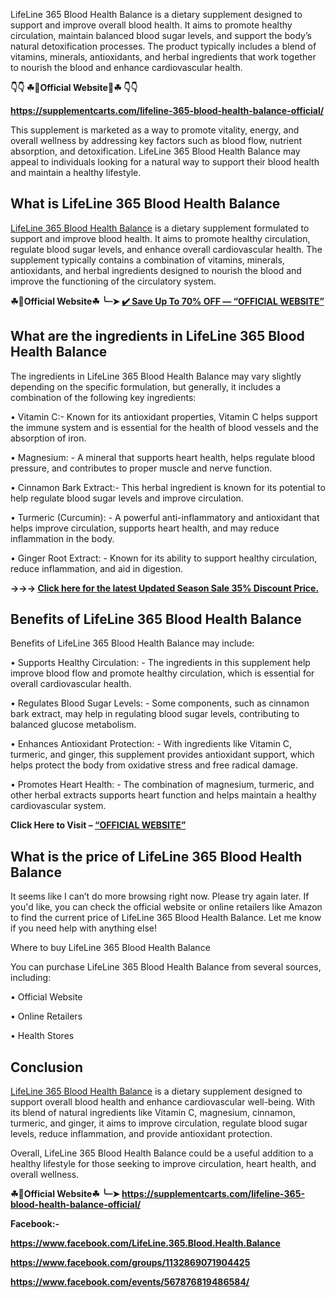 


LifeLine 365 Blood Health Balance is a dietary supplement designed to support and improve overall blood health. It aims to promote healthy circulation, maintain balanced blood sugar levels, and support the body’s natural detoxification processes. The product typically includes a blend of vitamins, minerals, antioxidants, and herbal ingredients that work together to nourish the blood and enhance cardiovascular health.

**👇👇 ☘📣Official Website📣☘ 👇👇**

**https://supplementcarts.com/lifeline-365-blood-health-balance-official/**

This supplement is marketed as a way to promote vitality, energy, and overall wellness by addressing key factors such as blood flow, nutrient absorption, and detoxification. LifeLine 365 Blood Health Balance may appeal to individuals looking for a natural way to support their blood health and maintain a healthy lifestyle.

## What is LifeLine 365 Blood Health Balance

[LifeLine 365 Blood Health Balance](https://healthquerys.com/lifeline-365-blood-health-balance/) is a dietary supplement formulated to support and improve blood health. It aims to promote healthy circulation, regulate blood sugar levels, and enhance overall cardiovascular health. The supplement typically contains a combination of vitamins, minerals, antioxidants, and herbal ingredients designed to nourish the blood and improve the functioning of the circulatory system.

**☘📣Official Website☘ ╰┈➤ [✔️ Save Up To 70% OFF — “OFFICIAL WEBSITE”](https://supplementcarts.com/lifeline-365-blood-health-balance-official/)**

## What are the ingredients in LifeLine 365 Blood Health Balance

The ingredients in LifeLine 365 Blood Health Balance may vary slightly depending on the specific formulation, but generally, it includes a combination of the following key ingredients:

•	Vitamin C:-  Known for its antioxidant properties, Vitamin C helps support the immune system and is essential for the health of blood vessels and the absorption of iron.

•	Magnesium: - A mineral that supports heart health, helps regulate blood pressure, and contributes to proper muscle and nerve function.

•	Cinnamon Bark Extract:-  This herbal ingredient is known for its potential to help regulate blood sugar levels and improve circulation.

•	Turmeric (Curcumin): - A powerful anti-inflammatory and antioxidant that helps improve circulation, supports heart health, and may reduce inflammation in the body.

•	Ginger Root Extract: - Known for its ability to support healthy circulation, reduce inflammation, and aid in digestion.

**→→→ [Click here for the latest Updated Season Sale 35% Discount Price.](https://supplementcarts.com/lifeline-365-blood-health-balance-official/)**

## Benefits of LifeLine 365 Blood Health Balance

Benefits of LifeLine 365 Blood Health Balance may include:

•	Supports Healthy Circulation: - The ingredients in this supplement help improve blood flow and promote healthy circulation, which is essential for overall cardiovascular health.

•	Regulates Blood Sugar Levels: - Some components, such as cinnamon bark extract, may help in regulating blood sugar levels, contributing to balanced glucose metabolism.

•	Enhances Antioxidant Protection: -  With ingredients like Vitamin C, turmeric, and ginger, this supplement provides antioxidant support, which helps protect the body from oxidative stress and free radical damage.

•	Promotes Heart Health: -  The combination of magnesium, turmeric, and other herbal extracts supports heart function and helps maintain a healthy cardiovascular system.

**Click Here to Visit – [“OFFICIAL WEBSITE”](https://supplementcarts.com/lifeline-365-blood-health-balance-official/)**

## What is the price of LifeLine 365 Blood Health Balance

It seems like I can’t do more browsing right now. Please try again later. If you'd like, you can check the official website or online retailers like Amazon to find the current price of LifeLine 365 Blood Health Balance. Let me know if you need help with anything else!


Where to buy LifeLine 365 Blood Health Balance

You can purchase LifeLine 365 Blood Health Balance from several sources, including:

•	Official Website

•	Online Retailers

•	Health Stores

## Conclusion

[LifeLine 365 Blood Health Balance](https://healthquerys.com/lifeline-365-blood-health-balance/) is a dietary supplement designed to support overall blood health and enhance cardiovascular well-being. With its blend of natural ingredients like Vitamin C, magnesium, cinnamon, turmeric, and ginger, it aims to improve circulation, regulate blood sugar levels, reduce inflammation, and provide antioxidant protection.

Overall, LifeLine 365 Blood Health Balance could be a useful addition to a healthy lifestyle for those seeking to improve circulation, heart health, and overall wellness.

**☘📣Official Website☘ ╰┈➤ https://supplementcarts.com/lifeline-365-blood-health-balance-official/**

**Facebook:-**

**https://www.facebook.com/LifeLine.365.Blood.Health.Balance**

**https://www.facebook.com/groups/1132869071904425**

**https://www.facebook.com/events/567876819486584/**
